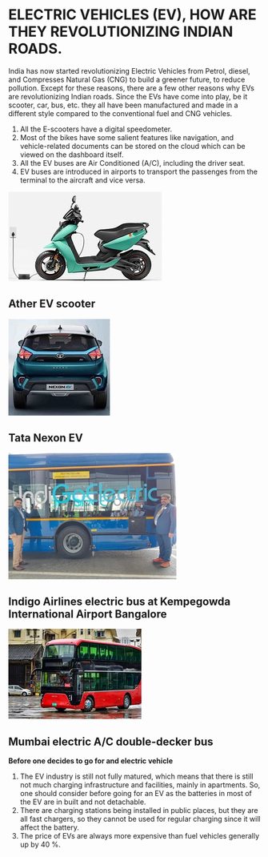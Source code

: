 # ELECTRIC VEHICLES (EV), HOW ARE THEY REVOLUTIONIZING INDIAN ROADS.

India has now started revolutionizing Electric Vehicles from
Petrol, diesel, and Compresses Natural Gas (CNG) to build a
greener future, to reduce pollution. Except for these reasons,
there are a few other reasons why EVs are revolutionizing
Indian roads. Since the EVs have come into play, be it
scooter, car, bus, etc. they all have been manufactured and
made in a different style compared to the conventional fuel
and CNG vehicles.

1. All the E-scooters have a digital speedometer.
2. Most of the bikes have some salient features like
navigation, and vehicle-related
documents can be stored on the cloud which can be viewed on the dashboard itself.
3. All the EV buses are Air Conditioned (A/C), including the driver seat.
4. EV buses are introduced in airports to transport the passenges from the terminal to the aircraft and vice versa.

![my image](./media/electric-vehicles/ather-image.jpg#center)  

## Ather EV scooter

![alt text](./media/electric-vehicles/tata-nexon-ev-Image.jpg "tata-nexon-ev-Image")
## Tata Nexon EV

![alt text](./media/electric-vehicles/Indigo-electric-bus.jpg "Indigo-electric-bus")
## Indigo Airlines electric bus at Kempegowda International Airport Bangalore

![alt text](./media/electric-vehicles/mumbai-ac-ev-dd-bus.jpg "mumbai-ac-ev-dd-bus")
## Mumbai electric A/C double-decker bus

**Before one decides to go for and electric vehicle**

1. The EV industry is still not fully matured, which means
that there is still not much charging infrastructure and
facilities, mainly in apartments. So, one should consider
before going for an EV as the batteries in most of the EV
are in built and not detachable.
2. There are charging stations being installed in public
places, but they are all fast chargers, so they cannot be
used for regular charging since it will affect the battery. 
3. The price of EVs are always more expensive than fuel
vehicles generally up by 40 %.
